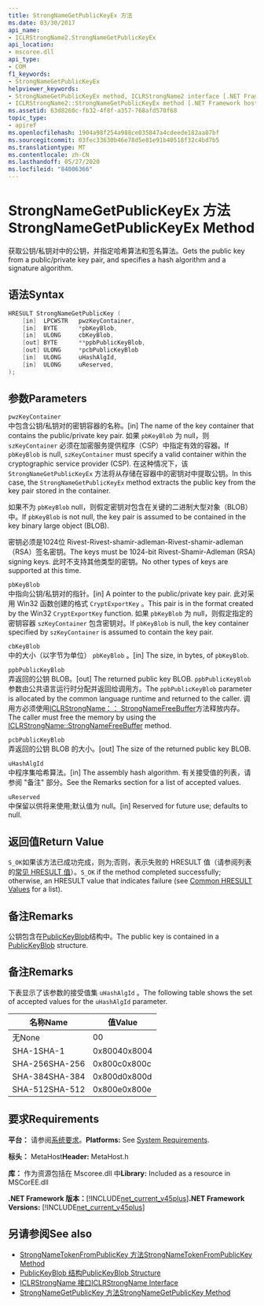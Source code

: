 ```yaml
---
title: StrongNameGetPublicKeyEx 方法
ms.date: 03/30/2017
api_name:
- ICLRStrongName2.StrongNameGetPublicKeyEx
api_location:
- mscoree.dll
api_type:
- COM
f1_keywords:
- StrongNameGetPublicKeyEx
helpviewer_keywords:
- StrongNameGetPublicKeyEx method, ICLRStrongName2 interface [.NET Framework hosting]
- ICLRStrongName2::StrongNameGetPublicKeyEx method [.NET Framework hosting]
ms.assetid: 63d8260c-fb32-4f8f-a357-768afd570f68
topic_type:
- apiref
ms.openlocfilehash: 1904a98f254a988ce035847a4cdeede182aa07bf
ms.sourcegitcommit: 03fec33630b46e78d5e81e91b40518f32c4bd7b5
ms.translationtype: MT
ms.contentlocale: zh-CN
ms.lasthandoff: 05/27/2020
ms.locfileid: "84006366"
---
```

# <a name="strongnamegetpublickeyex-method"></a><span data-ttu-id="f7725-102">StrongNameGetPublicKeyEx 方法</span><span class="sxs-lookup"><span data-stu-id="f7725-102">StrongNameGetPublicKeyEx Method</span></span>
<span data-ttu-id="f7725-103">获取公钥/私钥对中的公钥，并指定哈希算法和签名算法。</span><span class="sxs-lookup"><span data-stu-id="f7725-103">Gets the public key from a public/private key pair, and specifies a hash algorithm and a signature algorithm.</span></span>  
  
## <a name="syntax"></a><span data-ttu-id="f7725-104">语法</span><span class="sxs-lookup"><span data-stu-id="f7725-104">Syntax</span></span>  
  
```cpp  
HRESULT StrongNameGetPublicKey (
    [in]  LPCWSTR   pwzKeyContainer,  
    [in]  BYTE      *pbKeyBlob,  
    [in]  ULONG     cbKeyBlob,  
    [out] BYTE      **ppbPublicKeyBlob,  
    [out] ULONG     *pcbPublicKeyBlob  
    [in]  ULONG     uHashAlgId,  
    [in]  ULONG     uReserved,  
);  
```  
  
## <a name="parameters"></a><span data-ttu-id="f7725-105">参数</span><span class="sxs-lookup"><span data-stu-id="f7725-105">Parameters</span></span>  
 `pwzKeyContainer`  
 <span data-ttu-id="f7725-106">中包含公钥/私钥对的密钥容器的名称。</span><span class="sxs-lookup"><span data-stu-id="f7725-106">[in] The name of the key container that contains the public/private key pair.</span></span> <span data-ttu-id="f7725-107">如果 `pbKeyBlob` 为 null，则 `szKeyContainer` 必须在加密服务提供程序（CSP）中指定有效的容器。</span><span class="sxs-lookup"><span data-stu-id="f7725-107">If `pbKeyBlob` is null, `szKeyContainer` must specify a valid container within the cryptographic service provider (CSP).</span></span> <span data-ttu-id="f7725-108">在这种情况下，该 `StrongNameGetPublicKeyEx` 方法将从存储在容器中的密钥对中提取公钥。</span><span class="sxs-lookup"><span data-stu-id="f7725-108">In this case, the `StrongNameGetPublicKeyEx` method extracts the public key from the key pair stored in the container.</span></span>  
  
 <span data-ttu-id="f7725-109">如果不为 `pbKeyBlob` null，则假定密钥对包含在关键的二进制大型对象（BLOB）中。</span><span class="sxs-lookup"><span data-stu-id="f7725-109">If `pbKeyBlob` is not null, the key pair is assumed to be contained in the key binary large object (BLOB).</span></span>  
  
 <span data-ttu-id="f7725-110">密钥必须是1024位 Rivest-Rivest-shamir-adleman-Rivest-shamir-adleman （RSA）签名密钥。</span><span class="sxs-lookup"><span data-stu-id="f7725-110">The keys must be 1024-bit Rivest-Shamir-Adleman (RSA) signing keys.</span></span> <span data-ttu-id="f7725-111">此时不支持其他类型的密钥。</span><span class="sxs-lookup"><span data-stu-id="f7725-111">No other types of keys are supported at this time.</span></span>  
  
 `pbKeyBlob`  
 <span data-ttu-id="f7725-112">中指向公钥/私钥对的指针。</span><span class="sxs-lookup"><span data-stu-id="f7725-112">[in] A pointer to the public/private key pair.</span></span> <span data-ttu-id="f7725-113">此对采用 Win32 函数创建的格式 `CryptExportKey` 。</span><span class="sxs-lookup"><span data-stu-id="f7725-113">This pair is in the format created by the Win32 `CryptExportKey` function.</span></span> <span data-ttu-id="f7725-114">如果 `pbKeyBlob` 为 null，则假定指定的密钥容器 `szKeyContainer` 包含密钥对。</span><span class="sxs-lookup"><span data-stu-id="f7725-114">If `pbKeyBlob` is null, the key container specified by `szKeyContainer` is assumed to contain the key pair.</span></span>  
  
 `cbKeyBlob`  
 <span data-ttu-id="f7725-115">中的大小（以字节为单位） `pbKeyBlob` 。</span><span class="sxs-lookup"><span data-stu-id="f7725-115">[in] The size, in bytes, of `pbKeyBlob`.</span></span>  
  
 `ppbPublicKeyBlob`  
 <span data-ttu-id="f7725-116">弄返回的公钥 BLOB。</span><span class="sxs-lookup"><span data-stu-id="f7725-116">[out] The returned public key BLOB.</span></span> <span data-ttu-id="f7725-117">`ppbPublicKeyBlob`参数由公共语言运行时分配并返回给调用方。</span><span class="sxs-lookup"><span data-stu-id="f7725-117">The `ppbPublicKeyBlob` parameter is allocated by the common language runtime and returned to the caller.</span></span> <span data-ttu-id="f7725-118">调用方必须使用[ICLRStrongName：： StrongNameFreeBuffer](iclrstrongname-strongnamefreebuffer-method.md)方法释放内存。</span><span class="sxs-lookup"><span data-stu-id="f7725-118">The caller must free the memory by using the [ICLRStrongName::StrongNameFreeBuffer](iclrstrongname-strongnamefreebuffer-method.md) method.</span></span>  
  
 `pcbPublicKeyBlob`  
 <span data-ttu-id="f7725-119">弄返回的公钥 BLOB 的大小。</span><span class="sxs-lookup"><span data-stu-id="f7725-119">[out] The size of the returned public key BLOB.</span></span>  
  
 `uHashAlgId`  
 <span data-ttu-id="f7725-120">中程序集哈希算法。</span><span class="sxs-lookup"><span data-stu-id="f7725-120">[in] The assembly hash algorithm.</span></span> <span data-ttu-id="f7725-121">有关接受值的列表，请参阅 "备注" 部分。</span><span class="sxs-lookup"><span data-stu-id="f7725-121">See the Remarks section for a list of accepted values.</span></span>  
  
 `uReserved`  
 <span data-ttu-id="f7725-122">中保留以供将来使用;默认值为 null。</span><span class="sxs-lookup"><span data-stu-id="f7725-122">[in] Reserved for future use; defaults to null.</span></span>  
  
## <a name="return-value"></a><span data-ttu-id="f7725-123">返回值</span><span class="sxs-lookup"><span data-stu-id="f7725-123">Return Value</span></span>  
 <span data-ttu-id="f7725-124">`S_OK`如果该方法已成功完成，则为;否则，表示失败的 HRESULT 值（请参阅列表的[常见 HRESULT 值](/windows/win32/seccrypto/common-hresult-values)）。</span><span class="sxs-lookup"><span data-stu-id="f7725-124">`S_OK` if the method completed successfully; otherwise, an HRESULT value that indicates failure (see [Common HRESULT Values](/windows/win32/seccrypto/common-hresult-values) for a list).</span></span>  
  
## <a name="remarks"></a><span data-ttu-id="f7725-125">备注</span><span class="sxs-lookup"><span data-stu-id="f7725-125">Remarks</span></span>  
 <span data-ttu-id="f7725-126">公钥包含在[PublicKeyBlob](../strong-naming/publickeyblob-structure.md)结构中。</span><span class="sxs-lookup"><span data-stu-id="f7725-126">The public key is contained in a [PublicKeyBlob](../strong-naming/publickeyblob-structure.md) structure.</span></span>  
  
## <a name="remarks"></a><span data-ttu-id="f7725-127">备注</span><span class="sxs-lookup"><span data-stu-id="f7725-127">Remarks</span></span>  
 <span data-ttu-id="f7725-128">下表显示了该参数的接受值集 `uHashAlgId` 。</span><span class="sxs-lookup"><span data-stu-id="f7725-128">The following table shows the set of accepted values for the `uHashAlgId` parameter.</span></span>  
  
|<span data-ttu-id="f7725-129">名称</span><span class="sxs-lookup"><span data-stu-id="f7725-129">Name</span></span>|<span data-ttu-id="f7725-130">值</span><span class="sxs-lookup"><span data-stu-id="f7725-130">Value</span></span>|  
|----------|-----------|  
|<span data-ttu-id="f7725-131">无</span><span class="sxs-lookup"><span data-stu-id="f7725-131">None</span></span>|<span data-ttu-id="f7725-132">0</span><span class="sxs-lookup"><span data-stu-id="f7725-132">0</span></span>|  
|<span data-ttu-id="f7725-133">SHA-1</span><span class="sxs-lookup"><span data-stu-id="f7725-133">SHA-1</span></span>|<span data-ttu-id="f7725-134">0x8004</span><span class="sxs-lookup"><span data-stu-id="f7725-134">0x8004</span></span>|  
|<span data-ttu-id="f7725-135">SHA-256</span><span class="sxs-lookup"><span data-stu-id="f7725-135">SHA-256</span></span>|<span data-ttu-id="f7725-136">0x800c</span><span class="sxs-lookup"><span data-stu-id="f7725-136">0x800c</span></span>|  
|<span data-ttu-id="f7725-137">SHA-384</span><span class="sxs-lookup"><span data-stu-id="f7725-137">SHA-384</span></span>|<span data-ttu-id="f7725-138">0x800d</span><span class="sxs-lookup"><span data-stu-id="f7725-138">0x800d</span></span>|  
|<span data-ttu-id="f7725-139">SHA-512</span><span class="sxs-lookup"><span data-stu-id="f7725-139">SHA-512</span></span>|<span data-ttu-id="f7725-140">0x800e</span><span class="sxs-lookup"><span data-stu-id="f7725-140">0x800e</span></span>|  
  
## <a name="requirements"></a><span data-ttu-id="f7725-141">要求</span><span class="sxs-lookup"><span data-stu-id="f7725-141">Requirements</span></span>  
 <span data-ttu-id="f7725-142">**平台：** 请参阅[系统要求](../../get-started/system-requirements.md)。</span><span class="sxs-lookup"><span data-stu-id="f7725-142">**Platforms:** See [System Requirements](../../get-started/system-requirements.md).</span></span>  
  
 <span data-ttu-id="f7725-143">**标头：** MetaHost</span><span class="sxs-lookup"><span data-stu-id="f7725-143">**Header:** MetaHost.h</span></span>  
  
 <span data-ttu-id="f7725-144">**库：** 作为资源包括在 Mscoree.dll 中</span><span class="sxs-lookup"><span data-stu-id="f7725-144">**Library:** Included as a resource in MSCorEE.dll</span></span>  
  
 <span data-ttu-id="f7725-145">**.NET Framework 版本：**[!INCLUDE[net_current_v45plus](../../../../includes/net-current-v45plus-md.md)]</span><span class="sxs-lookup"><span data-stu-id="f7725-145">**.NET Framework Versions:** [!INCLUDE[net_current_v45plus](../../../../includes/net-current-v45plus-md.md)]</span></span>  
  
## <a name="see-also"></a><span data-ttu-id="f7725-146">另请参阅</span><span class="sxs-lookup"><span data-stu-id="f7725-146">See also</span></span>

- [<span data-ttu-id="f7725-147">StrongNameTokenFromPublicKey 方法</span><span class="sxs-lookup"><span data-stu-id="f7725-147">StrongNameTokenFromPublicKey Method</span></span>](iclrstrongname-strongnametokenfrompublickey-method.md)
- [<span data-ttu-id="f7725-148">PublicKeyBlob 结构</span><span class="sxs-lookup"><span data-stu-id="f7725-148">PublicKeyBlob Structure</span></span>](../strong-naming/publickeyblob-structure.md)
- [<span data-ttu-id="f7725-149">ICLRStrongName 接口</span><span class="sxs-lookup"><span data-stu-id="f7725-149">ICLRStrongName Interface</span></span>](iclrstrongname-interface.md)
- [<span data-ttu-id="f7725-150">StrongNameGetPublicKey 方法</span><span class="sxs-lookup"><span data-stu-id="f7725-150">StrongNameGetPublicKey Method</span></span>](iclrstrongname-strongnamegetpublickey-method.md)
